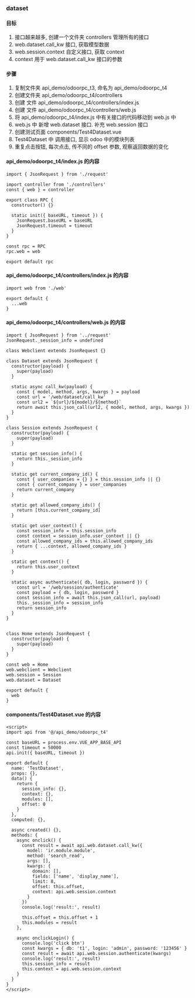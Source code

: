### dataset

#### 目标

1. 接口越来越多, 创建一个文件夹 controllers 管理所有的接口
2. web.dataset.call_kw 接口, 获取模型数据
3. web.session.context 自定义接口, 获取 context
4. context 用于 web.dataset.call_kw 接口的参数

#### 步骤

1. 复制文件夹 api_demo/odoorpc_t3, 命名为 api_demo/odoorpc_t4
2. 创建文件夹 api_demo/odoorpc_t4/controllers
3. 创建 文件 api_demo/odoorpc_t4/controllers/index.js
4. 创建 文件 api_demo/odoorpc_t4/controllers/web.js
5. 将 api_demo/odoorpc_t4/index.js 中有关接口的代码移动到 web.js 中
6. web.js 中 新增 web.dataset 接口. 补充 web.session 接口
7. 创建测试页面 components/Test4Dataset.vue
8. Test4Dataset 中 调用接口, 显示 odoo 中的模块列表
9. 重复点击按钮, 每次点击, 传不同的 offset 参数, 观察返回数据的变化

#### api_demo/odoorpc_t4/index.js 的内容

```
import { JsonRequest } from './request'

import controller from './controllers'
const { web } = controller

export class RPC {
  constructor() {}

  static init({ baseURL, timeout }) {
    JsonRequest.baseURL = baseURL
    JsonRequest.timeout = timeout
  }
}

const rpc = RPC
rpc.web = web

export default rpc

```

#### api_demo/odoorpc_t4/controllers/index.js 的内容

```
import web from './web'

export default {
  ...web
}

```

#### api_demo/odoorpc_t4/controllers/web.js 的内容

```
import { JsonRequest } from '../request'
JsonRequest._session_info = undefined

class Webclient extends JsonRequest {}

class Dataset extends JsonRequest {
  constructor(payload) {
    super(payload)
  }

  static async call_kw(payload) {
    const { model, method, args, kwargs } = payload
    const url = '/web/dataset/call_kw'
    const url2 = `${url}/${model}/${method}`
    return await this.json_call(url2, { model, method, args, kwargs })
  }
}

class Session extends JsonRequest {
  constructor(payload) {
    super(payload)
  }

  static get session_info() {
    return this._session_info
  }

  static get current_company_id() {
    const { user_companies = {} } = this.session_info || {}
    const { current_company } = user_companies
    return current_company
  }

  static get allowed_company_ids() {
    return [this.current_company_id]
  }

  static get user_context() {
    const session_info = this.session_info
    const context = session_info.user_context || {}
    const allowed_company_ids = this.allowed_company_ids
    return { ...context, allowed_company_ids }
  }

  static get context() {
    return this.user_context
  }

  static async authenticate({ db, login, password }) {
    const url = '/web/session/authenticate'
    const payload = { db, login, password }
    const session_info = await this.json_call(url, payload)
    this._session_info = session_info
    return session_info
  }
}


class Home extends JsonRequest {
  constructor(payload) {
    super(payload)
  }
}

const web = Home
web.webclient = Webclient
web.session = Session
web.dataset = Dataset

export default {
  web
}

```

#### components/Test4Dataset.vue 的内容

```
<script>
import api from '@/api_demo/odoorpc_t4'

const baseURL = process.env.VUE_APP_BASE_API
const timeout = 50000
api.init({ baseURL, timeout })

export default {
  name: 'TestDataset',
  props: {},
  data() {
    return {
      session_info: {},
      context: {},
      modules: [],
      offset: 0
    }
  },
  computed: {},

  async created() {},
  methods: {
    async onclick() {
      const result = await api.web.dataset.call_kw({
        model: 'ir.module.module',
        method: 'search_read',
        args: [],
        kwargs: {
          domain: [],
          fields: ['name', 'display_name'],
          limit: 8,
          offset: this.offset,
          context: api.web.session.context
        }
      })
      console.log('result:', result)

      this.offset = this.offset + 1
      this.modules = result
    },

    async onclickLogin() {
      console.log('click btn')
      const kwargs = { db: 't1', login: 'admin', password: '123456' }
      const result = await api.web.session.authenticate(kwargs)
      console.log('result:', result)
      this.session_info = result
      this.context = api.web.session.context
    }
  }
}
</script>

```
